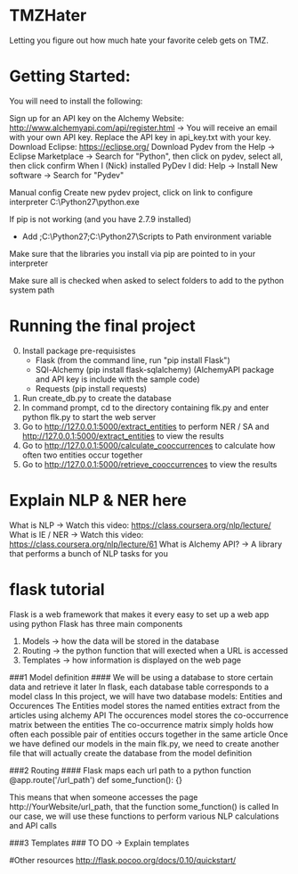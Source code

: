 # TMZHater
Letting you figure out how much hate your favorite celeb gets on TMZ.

# Getting Started:

You will need to install the following:

Sign up for an API key on the Alchemy Website: http://www.alchemyapi.com/api/register.html 
-> You will receive an email with your own API key. Replace the API key in api_key.txt with your key.
Download Eclipse: https://eclipse.org/
Download Pydev from the Help -> Eclipse Marketplace -> Search for "Python", then click on pydev, select all, then click confirm
   When I (Nick) installed PyDev I did: Help -> Install New software -> Search for "Pydev"
 
 Manual config
 Create new pydev project, click on link to configure interpreter
 C:\Python27\python.exe
 
 If pip is not working (and you have 2.7.9 installed)
 - Add ;C:\Python27;C:\Python27\Scripts to Path environment variable
 
 Make sure that the libraries you install via pip are pointed to in your interpreter
 
 Make sure all is checked when asked to select folders to add to the python system path
 
# Running the final project 

0) Install package pre-requisistes
	- Flask (from the command line, run "pip install Flask")
	- SQl-Alchemy (pip install flask-sqlalchemy) (AlchemyAPI package and API key is include with the sample code)
	- Requests (pip install requests)
1) Run create_db.py to create the database
2) In command prompt, cd to the directory containing flk.py and enter python flk.py to start the web server
3) Go to http://127.0.0.1:5000/extract_entities to perform NER / SA and http://127.0.0.1:5000/extract_entities to view the results
4) Go to http://127.0.0.1:5000/calculate_cooccurrences to calculate how often two entities occur together
5) Go to http://127.0.0.1:5000/retrieve_cooccurrences to view the results

# Explain NLP & NER here
What is NLP -> Watch this video: https://class.coursera.org/nlp/lecture/ 
What is IE / NER -> Watch this video: https://class.coursera.org/nlp/lecture/61
What is Alchemy API?
	-> A library that performs a bunch of NLP tasks for you



# flask tutorial

Flask is a web framework that makes it every easy to set up a web app using python
Flask has three main components
1) Models -> how the data will be stored in the database
2) Routing -> the python function that will exected when a URL is accessed
3) Templates -> how information is displayed on the web page

###1 Model definition ####
We will be using a database to store certain data and retrieve it later
In flask, each database table corresponds to a model class
In this project, we will have two database models: Entities and Occurences
The Entities model stores the named entities extract from the articles using alchemy API 
The occurences model stores the co-occurrence matrix between the entities
The co-occurrence matrix simply holds how often each possible pair of entities occurs together in the same article 
Once we have defined our models in the main flk.py, we need to create another file that will actually create the database from the model definition

###2 Routing ####
Flask maps each url path to a python function 
@app.route('/url_path')
def some_function():
{}

This means that when someone accesses the page http://YourWebsite/url_path, that the function some_function() is called
In our case, we will use these functions to perform various NLP calculations and API calls


###3 Templates ###
TO DO -> Explain templates


#Other resources 
http://flask.pocoo.org/docs/0.10/quickstart/





